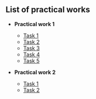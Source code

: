 ## List of practical works

- **Practical work 1**
  - [Task 1](practical-work1/task1.html)
  - [Task 2](practical-work1/task2.html)
  - [Task 3](practical-work1/task3.html)
  - [Task 4](practical-work1/task4.html)
  - [Task 5](practical-work1/task5.html)

- **Practical work 2**
  - [Task 1](practical-work2/task1.html)
  - [Task 2](practical-work2/task2.html)

